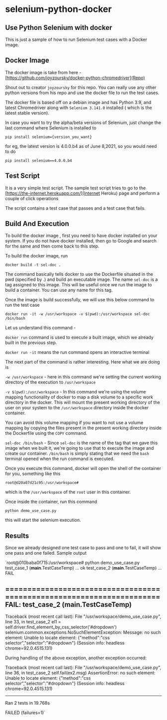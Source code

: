 # selenium-python-docker
## Use Python Selenium with docker

This is just a sample of how to run Selenium test cases with a Docker image.

## Docker Image
The docker image is take from here - [https://github.com/joyzoursky/docker-python-chromedriver](Repo)

Shout out to creator `joyzoursky` for this repo. You can really use any other python versions from his repo and
use the docker file to run the test cases.

The docker file is based off on a debian image and has Python 3.9, and latest Chromedriver along with
`Selenium 3.141.0` installed ( which is the latest stable version).

In case you want to try the alpha/beta versions of Selenium, just change the last command where Selenium is installed 
to

`pip install selenium={version_you_want}`

for eg, the latest version is 4.0.0.b4 as of June 8,2021, so you would need to do

`pip install selenium==4.0.0.b4`


## Test Script

It is a very simple test script. The sample test script tries to go to the
[https://the-internet.herokuapp.com/](Internet Heroku) page and perform a couple of click operations

The script contains a test case that passes and a test case that fails.

## Build And Execution
To build the docker image , first you need to have docker installed on your system. If you do not have docker installed,
then go to Google and search for the same and then come back to this step.

To build the docker image, run

`docker build -t sel-doc .`

The command basically tells docker to use the Dockerfile situated in the pwd (specified by .) and build an executable 
image.
The name `sel-doc` is a tag assigned to this image. This will be useful once we run the image to build a container.
You can use any name for this tag.


Once the image is build successfully, we will use this below command to run the test case

`docker run -it -w /usr/workspace -v $(pwd):/usr/workspace sel-doc /bin/bash`

Let us understand this command -

`docker run` command is used to execute a built image, which we already built in the previous step.

`docker run -it` means the run command opens an interactive terminal

The next part of the command is rather interesting. Here what we are doing is

`-w /usr/workspace` - here in this command we're setting the current working directory of the execution to
`/usr/workspace`

`-v $(pwd):/usr/workspace` - In this command we're using the volume mapping functionality of docker to map a 
disk volume to a specific work directory in the docker. This will mount the present working directory of the user
on your system to the `/usr/workspace` directory inside the docker container.

You can avoid this volume mapping if you want to not use a volume mapping by copying the files present in the 
present working directory inside the Dockerfile using the `COPY` command.


`sel-doc /bin/bash` - Since `sel-doc` is the name of the tag that we gave this image when we built it, we're going
to use that to execute the image and create our container. `/bin/bash` is simply stating that we need the `bash` 
terminal opened when the run command is executed.

Once you execute this command, docker will open the shell of the container for you, something like this

`root@d20a07d21c95:/usr/workspace# `

which is the `/usr/workspace` of the `root` user in this container.

Once inside the container, run this command

`python demo_use_case.py`

this will start the selenium execution.


## Results

Since we already designed one test case to pass and one to fail, it will show one pass and one failed. Sample output

`root@010baba0f715:/usr/workspace# python demo_use_case.py 
test_case_1 (__main__.TestCaseTemp) ... ok
test_case_2 (__main__.TestCaseTemp) ... FAIL

======================================================================
FAIL: test_case_2 (__main__.TestCaseTemp)
----------------------------------------------------------------------
Traceback (most recent call last):
  File "/usr/workspace/demo_use_case.py", line 33, in test_case_2
    el1 = self.driver.find_element_by_css_selector('#dropdown')
selenium.common.exceptions.NoSuchElementException: Message: no such element: Unable to locate element: {"method":"css selector","selector":"#dropdown"}
  (Session info: headless chrome=92.0.4515.131)


During handling of the above exception, another exception occurred:

Traceback (most recent call last):
  File "/usr/workspace/demo_use_case.py", line 36, in test_case_2
    self.fail(ex2.msg)
AssertionError: no such element: Unable to locate element: {"method":"css selector","selector":"#dropdown"}
  (Session info: headless chrome=92.0.4515.131)

----------------------------------------------------------------------
Ran 2 tests in 19.768s

FAILED (failures=1)`


